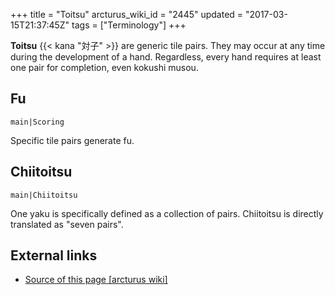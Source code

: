 +++
title = "Toitsu"
arcturus_wiki_id = "2445"
updated = "2017-03-15T21:37:45Z"
tags = ["Terminology"]
+++

**Toitsu** {{< kana "対子" >}} are generic tile pairs. They may occur at any time during the
development of a hand. Regardless, every hand requires at least one pair for completion, even
kokushi musou.

## Fu

`main|Scoring`

Specific tile pairs generate fu.

## Chiitoitsu

`main|Chiitoitsu`

One yaku is specifically defined as a collection of pairs. Chiitoitsu is directly translated as
"seven pairs".

## External links

- [Source of this page [arcturus wiki]](http://arcturus.su/wiki/Toitsu)
